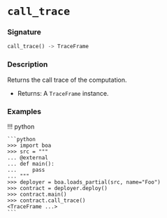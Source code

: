 # `call_trace`

<!-- TODO: Format this with !!!function syntax -->

### Signature

```python
call_trace() -> TraceFrame
```

### Description

Returns the call trace of the computation.

- Returns: A `TraceFrame` instance.

### Examples

!!! python

    ```python
    >>> import boa
    >>> src = """
    ... @external
    ... def main():
    ...     pass
    ... """
    >>> deployer = boa.loads_partial(src, name="Foo")
    >>> contract = deployer.deploy()
    >>> contract.main()
    >>> contract.call_trace()
    <TraceFrame ...>
    ```